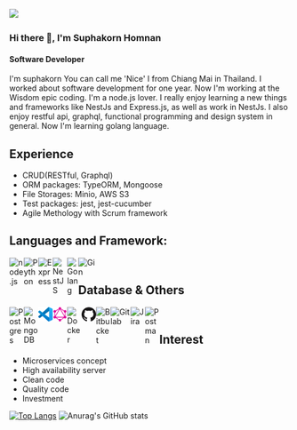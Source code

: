 ![](https://komarev.com/ghpvc/?username=SuphakornHomnan)

### Hi there 👋, I'm Suphakorn Homnan
#### Software Developer

I'm suphakorn You can call me 'Nice' I from Chiang Mai in Thailand. I worked about software development for one year. Now I'm working at the Wisdom epic coding. I'm a node.js lover. I really enjoy learning a new things and frameworks like NestJs and Express.js, as well as work in NestJs.
I also enjoy restful api, graphql, functional programming and design system in general.
Now I'm learning golang language.

## Experience
* CRUD(RESTful, Graphql)
* ORM packages: TypeORM, Mongoose
* File Storages: Minio, AWS S3
* Test packages: jest, jest-cucumber
* Agile Methology with Scrum framework

## Languages and Framework:
[<img align="left" alt="node.js" width="26px" src="https://miro.medium.com/max/800/1*bc9pmTiyKR0WNPka2w3e0Q.png" />]()
[<img align="left" alt="Python" width="26px" src="https://brandslogos.com/wp-content/uploads/images/large/python-logo.png" />]()
[<img align="left" alt="Express" width="26px" src="https://encrypted-tbn0.gstatic.com/images?q=tbn:ANd9GcTPFNPPEPAXqZPLNdBt06uGdjf_mCG6a6KhxQzpATXsiuh2LH1NHZ79wV-1xYewkiw_f78&usqp=CAU" />]()
[<img align="left" alt="NestJS" width="26px" src="https://seeklogo.com/images/N/nestjs-logo-09342F76C0-seeklogo.com.png" />]()
[<img align="left" alt="Golang" width="20px" src="https://www.nicepng.com/png/detail/264-2641184_111-kb-png-golang-logo.png" />]()
[<img align="left" alt="Gin" width="32px" src="https://i.redd.it/3dto8z3ma7671.png" />]()



<br />

## Database & Others
[<img align="left" alt="Postgres" width="26px" src="https://upload.wikimedia.org/wikipedia/commons/thumb/2/29/Postgresql_elephant.svg/993px-Postgresql_elephant.svg.png" />]()
[<img align="left" alt="MongoDB" width="26px" src="https://infinapps.com/wp-content/uploads/2018/10/mongodb-logo.png" />]()
[<img align="left" alt="Visual Studio Code" width="26px" src="https://raw.githubusercontent.com/github/explore/80688e429a7d4ef2fca1e82350fe8e3517d3494d/topics/visual-studio-code/visual-studio-code.png" />]()
[<img align="left" alt="GraphQL" width="26px" src="https://raw.githubusercontent.com/github/explore/80688e429a7d4ef2fca1e82350fe8e3517d3494d/topics/graphql/graphql.png" />]()
[<img align="left" alt="Docker" width="26px" src="https://www.docker.com/sites/default/files/d8/2019-07/vertical-logo-monochromatic.png" />]()
[<img align="left" alt="GitHub" width="26px" src="https://raw.githubusercontent.com/github/explore/78df643247d429f6cc873026c0622819ad797942/topics/github/github.png" />]()
[<img align="left" alt="Bitbucket" width="26px" src="https://upload.wikimedia.org/wikipedia/commons/thumb/0/0e/Bitbucket-blue-logomark-only.svg/1200px-Bitbucket-blue-logomark-only.svg.png" />]()
[<img align="left" alt="Gitlab" width="36px" src="https://about.gitlab.com/images/press/logo/png/gitlab-icon-rgb.png" />]()
[<img align="left" alt="Jira" width="26px" src="https://encrypted-tbn0.gstatic.com/images?q=tbn:ANd9GcT_K9S-sOk8K8r_gnMQrHcS1GyTm_iGhdPWFCfFRR1jEM1W02eBJN1HWqoF3OX9jwD3FZo&usqp=CAU" />]()
[<img align="left" alt="Postman" width="26px" src="https://seeklogo.com/images/P/postman-logo-0087CA0D15-seeklogo.com.png" />]()

<br />

## Interest 
* Microservices concept
* High availability server
* Clean code 
* Quality code
* Investment
 
[![Top Langs](https://github-readme-stats.vercel.app/api/top-langs/?username=SuphakornHomnan&layout=compact)](https://github.com/SuphakornHomnan/SuphakornHomnan)
![Anurag's GitHub stats](https://github-readme-stats.vercel.app/api?username=SuphakornHomnan&show_icons=true)

